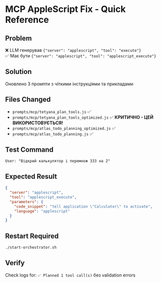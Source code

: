 # MCP AppleScript Fix - Quick Reference

## Problem
❌ LLM генерував `{"server": "applescript", "tool": "execute"}`  
✅ Має бути `{"server": "applescript", "tool": "applescript_execute"}`

## Solution
Оновлено 3 промпти з чіткими інструкціями та прикладами

## Files Changed
- `prompts/mcp/tetyana_plan_tools.js` ✅
- `prompts/mcp/tetyana_plan_tools_optimized.js` ✅ **КРИТИЧНО - ЦЕЙ ВИКОРИСТОВУЄТЬСЯ!**
- `prompts/mcp/atlas_todo_planning_optimized.js` ✅
- `prompts/mcp/atlas_todo_planning.js` ✅

## Test Command
```
User: "Відкрий калькулятор і перемнож 333 на 2"
```

## Expected Result
```json
{
  "server": "applescript",
  "tool": "applescript_execute",
  "parameters": {
    "code_snippet": "tell application \"Calculator\" to activate",
    "language": "applescript"
  }
}
```

## Restart Required
```bash
./start-orchestrator.sh
```

## Verify
Check logs for: `✅ Planned 1 tool call(s)` без validation errors

